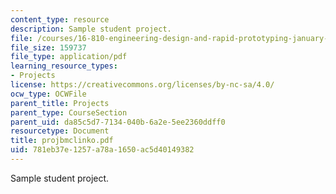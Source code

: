```yaml
---
content_type: resource
description: Sample student project.
file: /courses/16-810-engineering-design-and-rapid-prototyping-january-iap-2007/781eb37e1257a78a1650ac5d40149382_projbmclinko.pdf
file_size: 159737
file_type: application/pdf
learning_resource_types:
- Projects
license: https://creativecommons.org/licenses/by-nc-sa/4.0/
ocw_type: OCWFile
parent_title: Projects
parent_type: CourseSection
parent_uid: da85c5d7-7134-040b-6a2e-5ee2360ddff0
resourcetype: Document
title: projbmclinko.pdf
uid: 781eb37e-1257-a78a-1650-ac5d40149382
---
```

Sample student project.